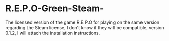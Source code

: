 # R.E.P.O-Green-Steam-
The licensed version of the game R.E.P.O for playing on the same version regarding the Steam license, I don't know if they will be compatible, version 0.1.2, I will attach the installation instructions.
